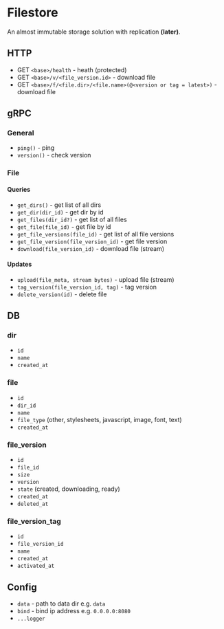 # Filestore

An almost immutable storage solution with replication __**(later)**__.

## HTTP

- GET `<base>/health` - heath (protected)
- GET `<base>/v/<file_version.id>` - download file
- GET `<base>/f/<file.dir>/<file.name>(@<version or tag = latest>)` - download file

## gRPC

### General

- `ping()` - ping
- `version()` - check version

### File

#### Queries

- `get_dirs()` - get list of all dirs
- `get_dir(dir_id)` - get dir by id
- `get_files(dir_id?)` - get list of all files
- `get_file(file_id)` - get file by id
- `get_file_versions(file_id)` - get list of all file versions
- `get_file_version(file_version_id)` - get file version
- `download(file_version_id)` - download file (stream)

#### Updates

- `upload(file_meta, stream bytes)` - upload file (stream)
- `tag_version(file_version_id, tag)` - tag version
- `delete_version(id)` - delete file

## DB

### dir

- `id`
- `name`
- `created_at`

### file

- `id`
- `dir_id`
- `name`
- `file_type` (other, stylesheets, javascript, image, font, text)
- `created_at`

### file_version

- `id`
- `file_id`
- `size`
- `version`
- `state` (created, downloading, ready)
- `created_at`
- `deleted_at`

### file_version_tag

- `id`
- `file_version_id`
- `name`
- `created_at`
- `activated_at`

## Config

- `data` - path to data dir e.g. `data`
- `bind` - bind ip address e.g. `0.0.0.0:8080`
- `...logger`
